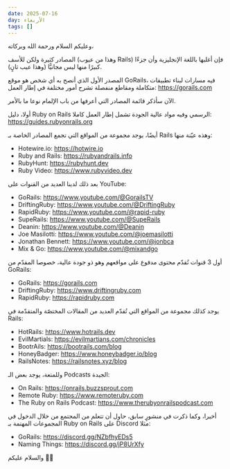 ```yaml
---
date: 2025-07-16
day: الأربعاء
tags: []
---
```


وعليكم السلام ورحمة الله وبركاته،

المصادر كثيرة ولكن للأسف (وهذا من عيوب Rails) فإن أغلبها باللغة الإنجليزية وأن جزءًا كبيرًا منها ليس مجانيًّا (وهذا عيب ثانٍ).

المصدر الأول الذي أنصح به أي شخص هو موقع GoRails، فيه مسارات لبناء تطبيقات متكاملة ومقاطع منفصلة تشرح أمور مختلفة في إطار العمل:
https://gorails.com

الآن سأذكر قائمة المصادر التي أعرفها من باب الإلمام نوعا ما بالأمر.

أولا، دليل Ruby on Rails الرسمي وفيه مواد عالية الجودة تشمل إطار العمل كاملا:
https://guides.rubyonrails.org

أيضًا، يوجد مجموعة من المواقع التي تجمع المصادر الخاصة بـ Rails وهذه عيّنة منها:
- Hotewire.io: https://hotwire.io
- Ruby and Rails: https://rubyandrails.info
- RubyHunt: https://rubyhunt.dev
- Ruby Video: https://www.rubyvideo.dev

بعد ذلك لدينا العديد من القنوات على YouTube:
- GoRails: https://www.youtube.com/@GorailsTV
- DriftingRuby: https://www.youtube.com/@DriftingRuby
- RapidRuby: https://www.youtube.com/@rapid-ruby
- SupeRails: https://www.youtube.com/@SupeRails
- Deanin: https://www.youtube.com/@Deanin
- Joe Masilotti: https://www.youtube.com/@joemasilotti
- Jonathan Bennett: https://www.youtube.com/@jonbca
- Mix & Go: https://www.youtube.com/@mixandgo

أول 3 قنوات تُقدّم محتوى مدفوع على مواقعهم وهو ذو جودة عالية، خصوصا المقدّم من GoRails:
- GoRails: https://gorails.com
- DriftingRuby: https://www.driftingruby.com
- RapidRuby: https://rapidruby.com

يوجد كذلك مجموعة من المواقع التي تُقدّم العديد من المقالات المختصّة والمتقدّمة في Rails:
- HotRails: https://www.hotrails.dev
- EvilMartials: https://evilmartians.com/chronicles
- BootrAils: https://bootrails.com/blog
- HoneyBadger: https://www.honeybadger.io/blog
- RailsNotes: https://railsnotes.xyz/blog

وللمتعة، يوجد بعض الـ Podcasts الجيدة:
- On Rails: https://onrails.buzzsprout.com
- Remote Ruby: https://www.remoteruby.com
- The Ruby on Rails Podcast: https://www.therubyonrailspodcast.com

أخيرا، وكما ذكرت في منشورٍ سابق، حاول أن تتعلم من المجتمع من خلال الدخول في المجموعات المهتمة بـ Ruby on Rails على Discord مثلا:
- GoRails: https://discord.gg/NZbfhyEDs5
- Naming Things: https://discord.gg/jP8UrXfy

والسلام عليكم 👋🏻
